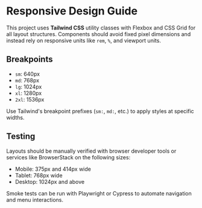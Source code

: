 # Responsive Design Guide

This project uses **Tailwind CSS** utility classes with Flexbox and CSS Grid for all layout structures. Components should avoid fixed pixel dimensions and instead rely on responsive units like `rem`, `%`, and viewport units.

## Breakpoints

- `sm`: 640px
- `md`: 768px
- `lg`: 1024px
- `xl`: 1280px
- `2xl`: 1536px

Use Tailwind's breakpoint prefixes (`sm:`, `md:`, etc.) to apply styles at specific widths.

## Testing

Layouts should be manually verified with browser developer tools or services like BrowserStack on the following sizes:

- Mobile: 375px and 414px wide
- Tablet: 768px wide
- Desktop: 1024px and above

Smoke tests can be run with Playwright or Cypress to automate navigation and menu interactions.

